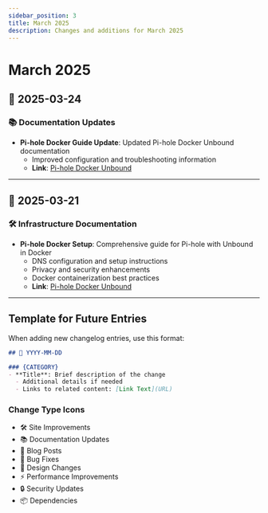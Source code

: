 ```yaml
---
sidebar_position: 3
title: March 2025
description: Changes and additions for March 2025
---
```


# March 2025

## 📅 2025-03-24

### 📚 Documentation Updates

- **Pi-hole Docker Guide Update**: Updated Pi-hole Docker Unbound documentation
  - Improved configuration and troubleshooting information
  - **Link**: [Pi-hole Docker Unbound](/docs/engineer/LAB/pihole-docker-unbound)

---

## 📅 2025-03-21

### 🛠️ Infrastructure Documentation

- **Pi-hole Docker Setup**: Comprehensive guide for Pi-hole with Unbound in Docker
  - DNS configuration and setup instructions
  - Privacy and security enhancements
  - Docker containerization best practices
  - **Link**: [Pi-hole Docker Unbound](/docs/engineer/LAB/pihole-docker-unbound)

---

## Template for Future Entries

When adding new changelog entries, use this format:

```markdown
## 📅 YYYY-MM-DD

### {CATEGORY}
- **Title**: Brief description of the change
  - Additional details if needed
  - Links to related content: [Link Text](URL)
```

### Change Type Icons

- 🛠️ Site Improvements
- 📚 Documentation Updates
- 📝 Blog Posts
- 🔧 Bug Fixes
- 🎨 Design Changes
- ⚡ Performance Improvements
- 🔒 Security Updates
- 📦 Dependencies
